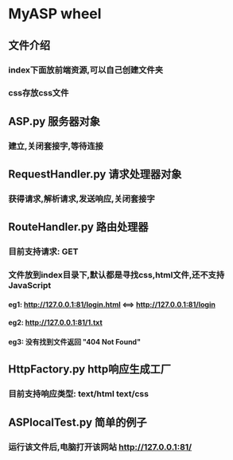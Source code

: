 # MyASP wheel
## 文件介绍
### index下面放前端资源,可以自己创建文件夹
### css存放css文件
## ASP.py 服务器对象
### 建立,关闭套接字,等待连接
## RequestHandler.py 请求处理器对象
### 获得请求,解析请求,发送响应,关闭套接字
## RouteHandler.py 路由处理器
### 目前支持请求: GET
### 文件放到index目录下,默认都是寻找css,html文件,还不支持JavaScript
#### eg1: http://127.0.0.1:81/login.html <==> http://127.0.0.1:81/login
#### eg2: http://127.0.0.1:81/1.txt
#### eg3: 没有找到文件返回 "404 Not Found"
## HttpFactory.py http响应生成工厂
### 目前支持响应类型: text/html text/css
## ASPlocalTest.py 简单的例子
### 运行该文件后,电脑打开该网站 http://127.0.0.1:81/

